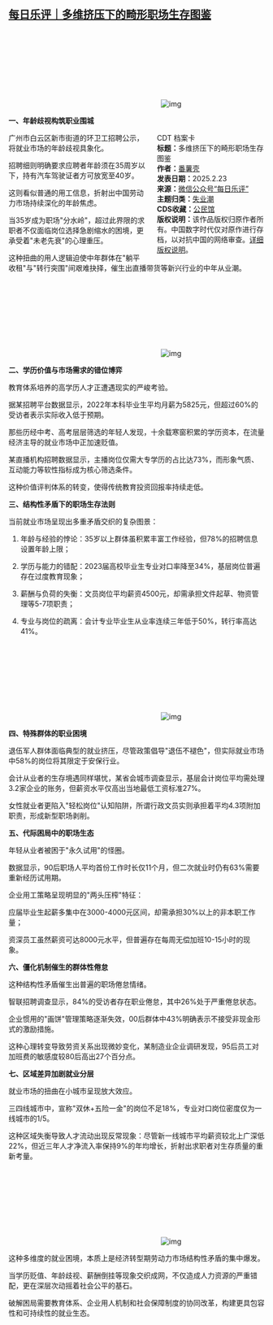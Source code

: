 <!--1740413490000-->
[每日乐评｜多维挤压下的畸形职场生存图鉴](https://chinadigitaltimes.net/chinese/716066.html)
------

<p><img decoding="async" src="data:image/svg+xml,%3Csvg%20xmlns='http://www.w3.org/2000/svg'%20viewBox='0%200%200%200'%3E%3C/svg%3E" alt="img" data-lazy-src="https://chinadigitaltimes.net/chinese/files/2025/02/post-716066-67bc96db5ef3d."><noscript><img decoding="async" src="https://chinadigitaltimes.net/chinese/files/2025/02/post-716066-67bc96db5ef3d." alt="img"></noscript></p><p><strong>一、年龄歧视构筑职业围城</strong></p><div style="width:42%;float:right;padding-left:20px"><div class="su-spoiler su-spoiler-style-fancy su-spoiler-icon-chevron-circle" data-scroll-offset="0" data-anchor-in-url="no"><div class="su-spoiler-title" tabindex="0" role="button"><span class="su-spoiler-icon"></span>CDT 档案卡</div><div class="su-spoiler-content su-u-clearfix su-u-trim"><strong>标题：</strong>多维挤压下的畸形职场生存图鉴<br><strong>作者：</strong><a href="https://chinadigitaltimes.net/space/每日乐评" target="_blank">番薯壳</a><br><strong>发表日期：</strong>2025.2.23<br><strong>来源：</strong><a href="https://web.archive.org/web/https://mp.weixin.qq.com/s/4WN1Trgd7aSj1kKyKcCRZw" target="_blank">微信公众号“每日乐评”</a><br><strong>主题归类：</strong><a href="https://chinadigitaltimes.net/space/失业潮" target="_blank">失业潮</a><br><strong>CDS收藏：</strong><a href="https://chinadigitaltimes.net/space/%E5%85%AC%E6%B0%91%E9%A6%86" target="_blank" rel="noopener">公民馆</a><br><strong>版权说明：</strong>该作品版权归原作者所有。中国数字时代仅对原作进行存档，以对抗中国的网络审查。<a href="https://chinadigitaltimes.net/chinese/copyright">详细版权说明</a>。</div></div></div><p>广州市白云区新市街道的环卫工招聘公示，将就业市场的年龄歧视具象化。</p><p>招聘细则明确要求应聘者年龄须在35周岁以下，持有汽车驾驶证者方可放宽至40岁。</p><p>这则看似普通的用工信息，折射出中国劳动力市场持续深化的年龄焦虑。</p><p>当35岁成为职场"分水岭"，超过此界限的求职者不仅面临岗位选择急剧缩水的困境，更承受着"未老先衰"的心理重压。</p><p>这种扭曲的用人逻辑迫使中年群体在"躺平收租"与"转行突围"间艰难抉择，催生出直播带货等新兴行业的中年从业潮。</p><p><img decoding="async" src="data:image/svg+xml,%3Csvg%20xmlns='http://www.w3.org/2000/svg'%20viewBox='0%200%200%200'%3E%3C/svg%3E" alt="img" data-lazy-src="https://chinadigitaltimes.net/chinese/files/2025/02/post-716066-67bc96db7f9c5.png"><noscript><img decoding="async" src="https://chinadigitaltimes.net/chinese/files/2025/02/post-716066-67bc96db7f9c5.png" alt="img"></noscript></p><p><strong>二、学历价值与市场需求的错位博弈</strong></p><p>教育体系培养的高学历人才正遭遇现实的严峻考验。</p><p>据某招聘平台数据显示，2022年本科毕业生平均月薪为5825元，但超过60%的受访者表示实际收入低于预期。</p><p>那些历经中考、高考层层筛选的年轻人发现，十余载寒窗积累的学历资本，在流量经济主导的就业市场中正加速贬值。</p><p>某直播机构招聘数据显示，主播岗位仅需大专学历的占比达73%，而形象气质、互动能力等软性指标成为核心筛选条件。</p><p>这种价值评判体系的转变，使得传统教育投资回报率持续走低。</p><p><strong>三、结构性矛盾下的职场生存法则</strong></p><p>当前就业市场呈现出多重矛盾交织的复杂图景：</p><ol><li><p>年龄与经验的悖论：35岁以上群体虽积累丰富工作经验，但78%的招聘信息设置年龄上限；</p></li><li><p>学历与能力的错配：2023届高校毕业生专业对口率降至34%，基层岗位普遍存在过度教育现象；</p></li><li><p>薪酬与负荷的失衡：文员岗位平均薪资4500元，却需承担文件起草、物资管理等5-7项职责；</p></li><li><p>专业与岗位的疏离：会计专业毕业生从业率连续三年低于50%，转行率高达41%。</p></li></ol><p><img decoding="async" src="data:image/svg+xml,%3Csvg%20xmlns='http://www.w3.org/2000/svg'%20viewBox='0%200%200%200'%3E%3C/svg%3E" alt="img" data-lazy-src="https://chinadigitaltimes.net/chinese/files/2025/02/post-716066-67bc96db9833f."><noscript><img decoding="async" src="https://chinadigitaltimes.net/chinese/files/2025/02/post-716066-67bc96db9833f." alt="img"></noscript></p><p><strong>四、特殊群体的职业困境</strong></p><p>退伍军人群体面临典型的就业挤压，尽管政策倡导"退伍不褪色"，但实际就业市场中58%的岗位将其限定于安保行业。</p><p>会计从业者的生存境遇同样堪忧，某省会城市调查显示，基层会计岗位平均需处理3.2家企业的账务，但薪资水平仅高出当地最低工资标准27%。</p><p>女性就业者更陷入"轻松岗位"认知陷阱，所谓行政文员实则承担着平均4.3项附加职责，形成新型职场剥削。</p><p><strong>五、代际困局中的职场生态</strong></p><p>年轻从业者被困于"永久试用"的怪圈。</p><p>数据显示，90后职场人平均首份工作时长仅11个月，但二次就业时仍有63%需要重新经历试用期。</p><p>企业用工策略呈现明显的"两头压榨"特征：</p><p>应届毕业生起薪多集中在3000-4000元区间，却需承担30%以上的非本职工作量；</p><p>资深员工虽然薪资可达8000元水平，但普遍存在每周无偿加班10-15小时的现象。</p><p><strong>六、僵化机制催生的群体性倦怠</strong></p><p>这种结构性矛盾催生出普遍的职场倦怠情绪。</p><p>智联招聘调查显示，84%的受访者存在职业倦怠，其中26%处于严重倦怠状态。</p><p>企业惯用的"画饼"管理策略逐渐失效，00后群体中43%明确表示不接受非现金形式的激励措施。</p><p>这种心理转变导致劳资关系出现微妙变化，某制造业企业调研发现，95后员工对加班费的敏感度较80后高出27个百分点。</p><p><strong>七、区域差异加剧就业分层</strong></p><p>就业市场的扭曲在小城市呈现放大效应。</p><p>三四线城市中，宣称"双休+五险一金"的岗位不足18%，专业对口岗位密度仅为一线城市的1/5。</p><p>这种区域失衡导致人才流动出现反常现象：尽管新一线城市平均薪资较北上广深低22%，但近三年人才净流入率保持9%的年均增长，折射出求职者对生存质量的重新考量。</p><p><img decoding="async" src="data:image/svg+xml,%3Csvg%20xmlns='http://www.w3.org/2000/svg'%20viewBox='0%200%200%200'%3E%3C/svg%3E" alt="img" data-lazy-src="https://chinadigitaltimes.net/chinese/files/2025/02/post-716066-67bc96dbb1c79."><noscript><img decoding="async" src="https://chinadigitaltimes.net/chinese/files/2025/02/post-716066-67bc96dbb1c79." alt="img"></noscript></p><p>这种多维度的就业困境，本质上是经济转型期劳动力市场结构性矛盾的集中爆发。</p><p>当学历贬值、年龄歧视、薪酬倒挂等现象交织成网，不仅造成人力资源的严重错配，更在深层次动摇着社会公平的基石。</p><p>破解困局需要教育体系、企业用人机制和社会保障制度的协同改革，构建更具包容性和可持续性的就业生态。</p><div class="addtoany_share_save_container addtoany_content addtoany_content_bottom"><div class="a2a_kit a2a_kit_size_32 addtoany_list" data-a2a-url="https://chinadigitaltimes.net/chinese/716066.html" data-a2a-title="每日乐评｜多维挤压下的畸形职场生存图鉴"><a class="a2a_button_facebook" href="https://www.addtoany.com/add_to/facebook?linkurl=https%3A%2F%2Fchinadigitaltimes.net%2Fchinese%2F716066.html&amp;linkname=%E6%AF%8F%E6%97%A5%E4%B9%90%E8%AF%84%EF%BD%9C%E5%A4%9A%E7%BB%B4%E6%8C%A4%E5%8E%8B%E4%B8%8B%E7%9A%84%E7%95%B8%E5%BD%A2%E8%81%8C%E5%9C%BA%E7%94%9F%E5%AD%98%E5%9B%BE%E9%89%B4" title="Facebook" rel="nofollow noopener" target="_blank"></a><a class="a2a_button_twitter" href="https://www.addtoany.com/add_to/twitter?linkurl=https%3A%2F%2Fchinadigitaltimes.net%2Fchinese%2F716066.html&amp;linkname=%E6%AF%8F%E6%97%A5%E4%B9%90%E8%AF%84%EF%BD%9C%E5%A4%9A%E7%BB%B4%E6%8C%A4%E5%8E%8B%E4%B8%8B%E7%9A%84%E7%95%B8%E5%BD%A2%E8%81%8C%E5%9C%BA%E7%94%9F%E5%AD%98%E5%9B%BE%E9%89%B4" title="Twitter" rel="nofollow noopener" target="_blank"></a><a class="a2a_button_telegram" href="https://www.addtoany.com/add_to/telegram?linkurl=https%3A%2F%2Fchinadigitaltimes.net%2Fchinese%2F716066.html&amp;linkname=%E6%AF%8F%E6%97%A5%E4%B9%90%E8%AF%84%EF%BD%9C%E5%A4%9A%E7%BB%B4%E6%8C%A4%E5%8E%8B%E4%B8%8B%E7%9A%84%E7%95%B8%E5%BD%A2%E8%81%8C%E5%9C%BA%E7%94%9F%E5%AD%98%E5%9B%BE%E9%89%B4" title="Telegram" rel="nofollow noopener" target="_blank"></a><a class="a2a_button_reddit" href="https://www.addtoany.com/add_to/reddit?linkurl=https%3A%2F%2Fchinadigitaltimes.net%2Fchinese%2F716066.html&amp;linkname=%E6%AF%8F%E6%97%A5%E4%B9%90%E8%AF%84%EF%BD%9C%E5%A4%9A%E7%BB%B4%E6%8C%A4%E5%8E%8B%E4%B8%8B%E7%9A%84%E7%95%B8%E5%BD%A2%E8%81%8C%E5%9C%BA%E7%94%9F%E5%AD%98%E5%9B%BE%E9%89%B4" title="Reddit" rel="nofollow noopener" target="_blank"></a><a class="a2a_button_whatsapp" href="https://www.addtoany.com/add_to/whatsapp?linkurl=https%3A%2F%2Fchinadigitaltimes.net%2Fchinese%2F716066.html&amp;linkname=%E6%AF%8F%E6%97%A5%E4%B9%90%E8%AF%84%EF%BD%9C%E5%A4%9A%E7%BB%B4%E6%8C%A4%E5%8E%8B%E4%B8%8B%E7%9A%84%E7%95%B8%E5%BD%A2%E8%81%8C%E5%9C%BA%E7%94%9F%E5%AD%98%E5%9B%BE%E9%89%B4" title="WhatsApp" rel="nofollow noopener" target="_blank"></a><a class="a2a_button_email" href="https://www.addtoany.com/add_to/email?linkurl=https%3A%2F%2Fchinadigitaltimes.net%2Fchinese%2F716066.html&amp;linkname=%E6%AF%8F%E6%97%A5%E4%B9%90%E8%AF%84%EF%BD%9C%E5%A4%9A%E7%BB%B4%E6%8C%A4%E5%8E%8B%E4%B8%8B%E7%9A%84%E7%95%B8%E5%BD%A2%E8%81%8C%E5%9C%BA%E7%94%9F%E5%AD%98%E5%9B%BE%E9%89%B4" title="Email" rel="nofollow noopener" target="_blank"></a><a class="a2a_button_copy_link" href="https://www.addtoany.com/add_to/copy_link?linkurl=https%3A%2F%2Fchinadigitaltimes.net%2Fchinese%2F716066.html&amp;linkname=%E6%AF%8F%E6%97%A5%E4%B9%90%E8%AF%84%EF%BD%9C%E5%A4%9A%E7%BB%B4%E6%8C%A4%E5%8E%8B%E4%B8%8B%E7%9A%84%E7%95%B8%E5%BD%A2%E8%81%8C%E5%9C%BA%E7%94%9F%E5%AD%98%E5%9B%BE%E9%89%B4" title="Copy Link" rel="nofollow noopener" target="_blank"></a><a class="a2a_dd addtoany_share_save addtoany_share" href="https://www.addtoany.com/share"></a></div></div>
